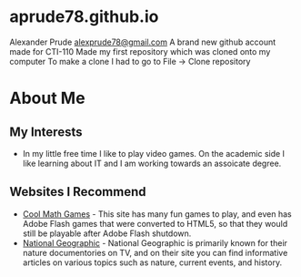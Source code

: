 # aprude78.github.io
Alexander Prude alexprude78@gmail.com
A brand new github account made for CTI-110
Made my first repository which was cloned onto my computer
To make a clone I had to go to File -> Clone repository 

# About Me  
  ## My Interests
* In my little free time I like to play video games. On the academic side I like learning about IT and I am working towards an assoicate degree.
## Websites I Recommend
 * [Cool Math Games](https://www.coolmathgames.com) - This site has many fun games to play, and even has Adobe Flash games that were converted to HTML5, so that they would still be playable after Adobe Flash shutdown.
 * [National Geographic](https://www.nationalgeographic.com) - National Geographic is primarily known for their nature documentories on TV, and on their site you can find informative articles on various topics such as nature, current events, and history.
